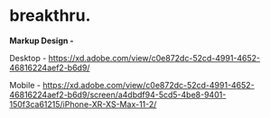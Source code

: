 # breakthru.

<b> Markup Design - </b> 

Desktop - https://xd.adobe.com/view/c0e872dc-52cd-4991-4652-46816224aef2-b6d9/

Mobile - https://xd.adobe.com/view/c0e872dc-52cd-4991-4652-46816224aef2-b6d9/screen/a4dbdf94-5cd5-4be8-9401-150f3ca61215/iPhone-XR-XS-Max-11-2/
